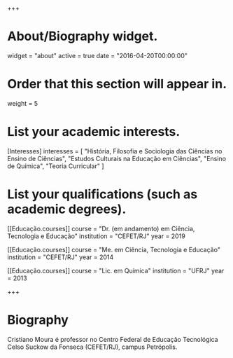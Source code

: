 +++
# About/Biography widget.
widget = "about"
active = true
date = "2016-04-20T00:00:00"

# Order that this section will appear in.
weight = 5

# List your academic interests.
[Interesses]
  interesses = [
    "História, Filosofia e Sociologia das Ciências no Ensino de Ciências",
    "Estudos Culturais na Educação em Ciências",
    "Ensino de Química",
    "Teoria Curricular"
  ]

# List your qualifications (such as academic degrees).
[[Educação.courses]]
  course = "Dr. (em andamento) em Ciência, Tecnologia e Educação"
  institution = "CEFET/RJ"
  year = 2019

[[Educação.courses]]
  course = "Me. em Ciência, Tecnologia e Educação"
  institution = "CEFET/RJ"
  year = 2014

[[Educação.courses]]
  course = "Lic. em Química"
  institution = "UFRJ"
  year = 2013
 
+++

# Biography

Cristiano Moura é professor no Centro Federal de Educação Tecnológica Celso Suckow da Fonseca (CEFET/RJ), campus Petrópolis.

